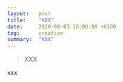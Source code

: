 ```yaml
---
layout:   post
title:    "XXX"
date:     2020-08-03 10:00:00 +0100
tag:      creative
summary:  "XXX"
---
```


> XXX

<!--more-->

xxx